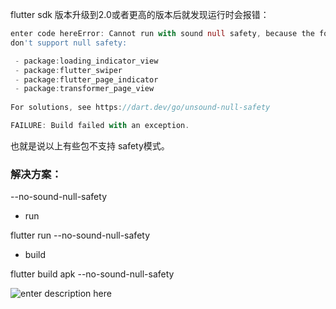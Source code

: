 flutter sdk 版本升级到2.0或者更高的版本后就发现运行时会报错：

```dart
enter code hereError: Cannot run with sound null safety, because the following dependencies
don't support null safety:

 - package:loading_indicator_view
 - package:flutter_swiper
 - package:flutter_page_indicator
 - package:transformer_page_view
 
For solutions, see https://dart.dev/go/unsound-null-safety

FAILURE: Build failed with an exception.
```


也就是说以上有些包不支持 safety模式。

### 解决方案：

--no-sound-null-safety

- run

flutter run --no-sound-null-safety

- build
 
flutter build apk --no-sound-null-safety


![enter description here](屏幕截图_2021-06-23_222531.png)
